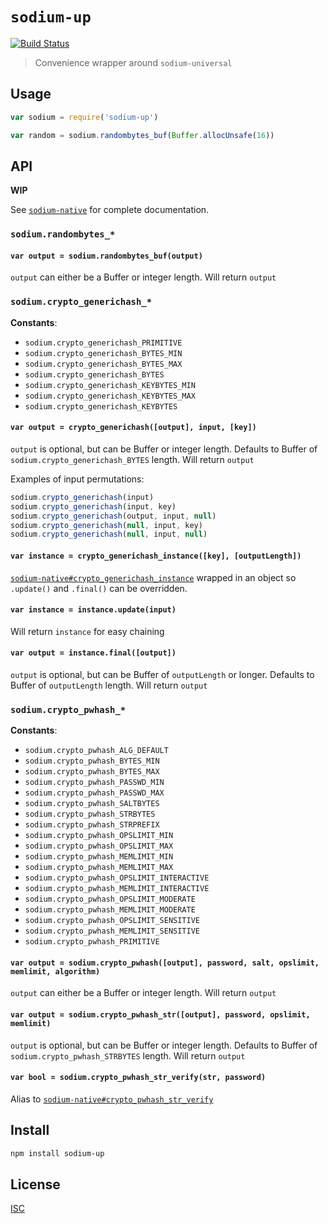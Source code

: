 # `sodium-up`

[![Build Status](https://travis-ci.org/emilbayes/sodium-up.svg?branch=master)](https://travis-ci.org/emilbayes/sodium-up)

> Convenience wrapper around `sodium-universal`

## Usage

```js
var sodium = require('sodium-up')

var random = sodium.randombytes_buf(Buffer.allocUnsafe(16))
```

## API

**WIP**

See [`sodium-native`](https://github.com/mafintosh/sodium-native) for complete documentation.

### `sodium.randombytes_*`

#### `var output = sodium.randombytes_buf(output)`
`output` can either be a Buffer or integer length. Will return `output`

### `sodium.crypto_generichash_*`

**Constants**:

- `sodium.crypto_generichash_PRIMITIVE`
- `sodium.crypto_generichash_BYTES_MIN`
- `sodium.crypto_generichash_BYTES_MAX`
- `sodium.crypto_generichash_BYTES`
- `sodium.crypto_generichash_KEYBYTES_MIN`
- `sodium.crypto_generichash_KEYBYTES_MAX`
- `sodium.crypto_generichash_KEYBYTES`

#### `var output = crypto_generichash([output], input, [key])`
`output` is optional, but can be Buffer or integer length. Defaults to Buffer of `sodium.crypto_generichash_BYTES` length. Will return `output`

Examples of input permutations:

```js
sodium.crypto_generichash(input)
sodium.crypto_generichash(input, key)
sodium.crypto_generichash(output, input, null)
sodium.crypto_generichash(null, input, key)
sodium.crypto_generichash(null, input, null)
```

#### `var instance = crypto_generichash_instance([key], [outputLength])`
[`sodium-native#crypto_generichash_instance`](https://github.com/mafintosh/sodium-native#var-instance--crypto_generichash_instancekey-outputlength) wrapped in an object so `.update()` and `.final()` can be overridden.

#### `var instance = instance.update(input)`
Will return `instance` for easy chaining

#### `var output = instance.final([output])`
`output` is optional, but can be Buffer of `outputLength` or longer. Defaults to Buffer of `outputLength` length. Will return `output`

### `sodium.crypto_pwhash_*`

**Constants**:

- `sodium.crypto_pwhash_ALG_DEFAULT`
- `sodium.crypto_pwhash_BYTES_MIN`
- `sodium.crypto_pwhash_BYTES_MAX`
- `sodium.crypto_pwhash_PASSWD_MIN`
- `sodium.crypto_pwhash_PASSWD_MAX`
- `sodium.crypto_pwhash_SALTBYTES`
- `sodium.crypto_pwhash_STRBYTES`
- `sodium.crypto_pwhash_STRPREFIX`
- `sodium.crypto_pwhash_OPSLIMIT_MIN`
- `sodium.crypto_pwhash_OPSLIMIT_MAX`
- `sodium.crypto_pwhash_MEMLIMIT_MIN`
- `sodium.crypto_pwhash_MEMLIMIT_MAX`
- `sodium.crypto_pwhash_OPSLIMIT_INTERACTIVE`
- `sodium.crypto_pwhash_MEMLIMIT_INTERACTIVE`
- `sodium.crypto_pwhash_OPSLIMIT_MODERATE`
- `sodium.crypto_pwhash_MEMLIMIT_MODERATE`
- `sodium.crypto_pwhash_OPSLIMIT_SENSITIVE`
- `sodium.crypto_pwhash_MEMLIMIT_SENSITIVE`
- `sodium.crypto_pwhash_PRIMITIVE`


#### `var output = sodium.crypto_pwhash([output], password, salt, opslimit, memlimit, algorithm)`
`output` can either be a Buffer or integer length. Will return `output`

#### `var output = sodium.crypto_pwhash_str([output], password, opslimit, memlimit)`
`output` is optional, but can be Buffer or integer length. Defaults to Buffer of `sodium.crypto_pwhash_STRBYTES` length. Will return `output`

#### `var bool = sodium.crypto_pwhash_str_verify(str, password)`
Alias to [`sodium-native#crypto_pwhash_str_verify`](https://github.com/mafintosh/sodium-native#var-bool--crypto_pwhash_str_verifystr-password)

## Install

```sh
npm install sodium-up
```

## License

[ISC](LICENSE.md)
